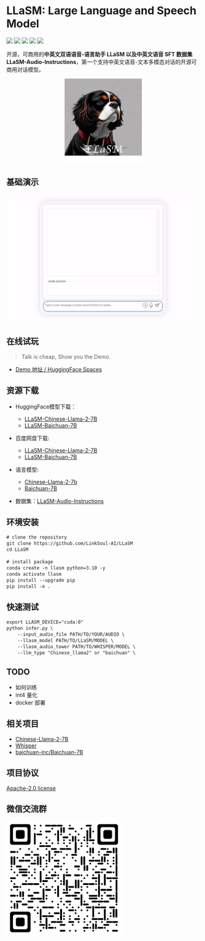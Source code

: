 # LLaSM: Large Language and Speech Model

[![](https://img.shields.io/badge/LLaSM-Chinese-blue)](https://huggingface.co/spaces/LinkSoul/LLaSM) [![](https://img.shields.io/badge/Commercial-Support-blue)](https://huggingface.co/spaces/LinkSoul/LLaSM) [![](https://img.shields.io/badge/License-Apache_v2-blue)](https://github.com/LinkSoul-AI/LLaSM/blob/main/LICENSE) [![](https://img.shields.io/badge/HuggingFace-Live_Demo-green)](https://huggingface.co/spaces/LinkSoul/LLaSM) [![](https://img.shields.io/badge/Datasets-LLaSM_Audio_Instructions-blue)](https://huggingface.co/datasets/LinkSoul/LLaSM-Audio-Instructions)

开源，可商用的**中英文双语语音-语言助手 LLaSM 以及中英文语音 SFT 数据集 LLaSM-Audio-Instructions**，第一个支持中英文语音-文本多模态对话的开源可商用对话模型。

<p align="center">
    <img src=".github/preview.jpg" width="40%">
</p>

## 基础演示

![Base Demo](.github/demo.gif)

## 在线试玩

> Talk is cheap, Show you the Demo.
- [Demo 地址 / HuggingFace Spaces](https://huggingface.co/spaces/LinkSoul/LLaSM) 

## 资源下载

- HuggingFace模型下载：
  - [LLaSM-Chinese-Llama-2-7B](https://huggingface.co/LinkSoul/LLaSM-Cllama2)
  - [LLaSM-Baichuan-7B](https://huggingface.co/LinkSoul/LLaSM-Baichuan)

- 百度网盘下载:
  - [LLaSM-Chinese-Llama-2-7B](https://pan.baidu.com/s/1PaipNDfqV7f3W1-tl5rwzA?pwd=2549)
  - [LLaSM-Baichuan-7B](https://pan.baidu.com/s/1QZrXA8IJXclN77T4jM7tEw?pwd=y2p7)

- 语言模型:
  - [Chinese-Llama-2-7b](https://github.com/LinkSoul-AI/Chinese-Llama-2-7b)
  - [Baichuan-7B](https://huggingface.co/baichuan-inc/Baichuan-7B)

- 数据集：[LLaSM-Audio-Instructions](https://huggingface.co/datasets/LinkSoul/LLaSM-Audio-Instructions)

## 环境安装
```shell
# clone the repository
git clone https://github.com/LinkSoul-AI/LLaSM
cd LLaSM

# install package
conda create -n llasm python=3.10 -y
conda activate llasm
pip install --upgrade pip
pip install -e .
```

## 快速测试

```shell
export LLASM_DEVICE="cuda:0"
python infer.py \
    --input_audio_file PATH/TO/YOUR/AUDIO \
    --llasm_model PATH/TO/LLaSM/MODEL \
    --llasm_audio_tower PATH/TO/WHISPER/MODEL \
    --llm_type "Chinese_llama2" or "baichuan" \
```

## TODO
- 如何训练
- int4 量化
- docker 部署

## 相关项目
- [Chinese-Llama-2-7B](https://huggingface.co/LinkSoul/Chinese-Llama-2-7b)
- [Whisper](https://ai.meta.com/llama/)
- [baichuan-inc/Baichuan-7B](https://huggingface.co/baichuan-inc/Baichuan-7B)


## 项目协议

[Apache-2.0 license](https://github.com/LinkSoul-AI/LLaSM/blob/main/LICENSE)

## 微信交流群

<img src=".github/QRcode.jpg" alt="微信交流群" width="300"/>
